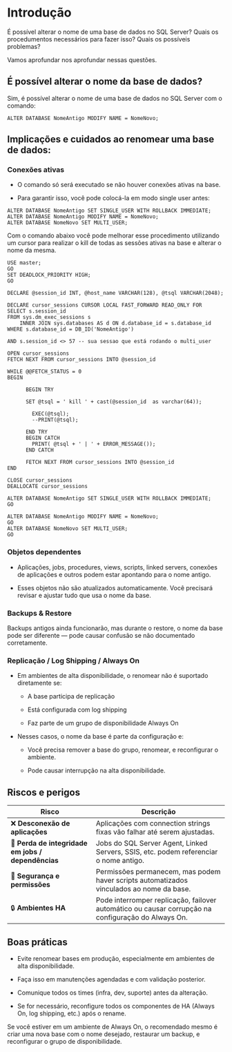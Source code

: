 # Introdução

É possível alterar o nome de uma base de dados no SQL Server? Quais os procedumentos necessários para fazer isso? Quais os possíveis problemas?

Vamos aprofundar nos aprofundar nessas questões.

## É possível alterar o nome da base de dados?

Sim, é possível alterar o nome de uma base de dados no SQL Server com o comando:

```TSQL
ALTER DATABASE NomeAntigo MODIFY NAME = NomeNovo;
```

## Implicações e cuidados ao renomear uma base de dados:

### Conexões ativas

- O comando só será executado se não houver conexões ativas na base.

- Para garantir isso, você pode colocá-la em modo single user antes:

```TSQL
ALTER DATABASE NomeAntigo SET SINGLE_USER WITH ROLLBACK IMMEDIATE;
ALTER DATABASE NomeAntigo MODIFY NAME = NomeNovo;
ALTER DATABASE NomeNovo SET MULTI_USER;
```

Com o comando abaixo você pode melhorar esse procedimento utilizando um cursor para realizar o kill de todas as sessões ativas na base e alterar o nome da mesma.

```TSQL
USE master;  
GO  
SET DEADLOCK_PRIORITY HIGH;
GO

DECLARE @session_id INT, @host_name VARCHAR(128), @tsql VARCHAR(2048);

DECLARE cursor_sessions CURSOR LOCAL FAST_FORWARD READ_ONLY FOR
SELECT s.session_id
FROM sys.dm_exec_sessions s
	INNER JOIN sys.databases AS d ON d.database_id = s.database_id
WHERE s.database_id = DB_ID('NomeAntigo')

AND s.session_id <> 57 -- sua sessao que está rodando o multi_user 

OPEN cursor_sessions  
FETCH NEXT FROM cursor_sessions INTO @session_id

WHILE @@FETCH_STATUS = 0  
BEGIN  

	  BEGIN TRY

      SET @tsql = ' kill ' + cast(@session_id  as varchar(64));

		EXEC(@tsql);
		--PRINT(@tsql);

	  END TRY
	  BEGIN CATCH
		PRINT( @tsql + ' | ' + ERROR_MESSAGE());
	  END CATCH

      FETCH NEXT FROM cursor_sessions INTO @session_id
END 

CLOSE cursor_sessions  
DEALLOCATE cursor_sessions 

ALTER DATABASE NomeAntigo SET SINGLE_USER WITH ROLLBACK IMMEDIATE;
GO

ALTER DATABASE NomeAntigo MODIFY NAME = NomeNovo;
GO  
ALTER DATABASE NomeNovo SET MULTI_USER;
GO
```

### Objetos dependentes

- Aplicações, jobs, procedures, views, scripts, linked servers, conexões de aplicações e outros podem estar apontando para o nome antigo.

- Esses objetos não são atualizados automaticamente. Você precisará revisar e ajustar tudo que usa o nome da base.

### Backups & Restore

Backups antigos ainda funcionarão, mas durante o restore, o nome da base pode ser diferente — pode causar confusão se não documentado corretamente.

### Replicação / Log Shipping / Always On

- Em ambientes de alta disponibilidade, o renomear não é suportado diretamente se:

    - A base participa de replicação

    - Está configurada com log shipping

    - Faz parte de um grupo de disponibilidade Always On

- Nesses casos, o nome da base é parte da configuração e:

    - Você precisa remover a base do grupo, renomear, e reconfigurar o ambiente.

    - Pode causar interrupção na alta disponibilidade.

## Riscos e perigos

| Risco                                              | Descrição                                                                                          |
| -------------------------------------------------- | -------------------------------------------------------------------------------------------------- |
| ❌ **Desconexão de aplicações**                     | Aplicações com connection strings fixas vão falhar até serem ajustadas.                            |
| 🔁 **Perda de integridade em jobs / dependências** | Jobs do SQL Server Agent, Linked Servers, SSIS, etc. podem referenciar o nome antigo.              |
| 🔐 **Segurança e permissões**                      | Permissões permanecem, mas podem haver scripts automatizados vinculados ao nome da base.           |
| 🔒 **Ambientes HA**                                | Pode interromper replicação, failover automático ou causar corrupção na configuração do Always On. |

## Boas práticas

- Evite renomear bases em produção, especialmente em ambientes de alta disponibilidade.

- Faça isso em manutenções agendadas e com validação posterior.

- Comunique todos os times (infra, dev, suporte) antes da alteração.

- Se for necessário, reconfigure todos os componentes de HA (Always On, log shipping, etc.) após o rename.

Se você estiver em um ambiente de Always On, o recomendado mesmo é criar uma nova base com o nome desejado, restaurar um backup, e reconfigurar o grupo de disponibilidade.
